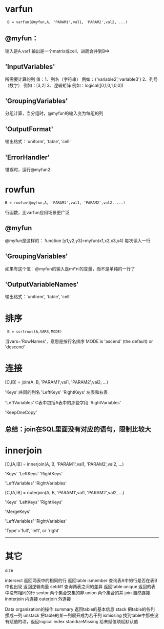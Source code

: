 # varfun
```
 B = varfun(@myfun,A, 'PARAM1',val1, 'PARAM2',val2, ...)
```
## @myfun：
输入是A.var1
输出是一个matrix或cell，进而合并到B中

## 'InputVariables'
所需要计算的列
    值：1、列名（字符串）      例如：{'variable2','variable3'}
            2、列号（数字）        例如：[3,2]
            3、逻辑矩阵               例如：logical([0,1,0,1,0,0])

## 'GroupingVariables'
分组计算，当分组时，@myfun的输入变为每组的列

## 'OutputFormat'
 输出格式：'uniform', 'table', 'cell'

## 'ErrorHandler'   
错误时，运行@myfun2

# rowfun
```
B = rowfun(@myfun,A, 'PARAM1',val1, 'PARAM2',val2, ...)
```
行函数，比varfun应用场景更广泛

## @myfun
@myfun是这样的：
function [y1,y2,y3]=myfun(x1,x2,x3,x4)
每次读入一行

## 'GroupingVariables'
如果有这个值：@myfun的输入是mi*ni的变量，而不是单纯的一行了


## 'OutputVariableNames'
输出格式：'uniform', 'table', 'cell'


# 排序
```
 B = sortrows(A,VARS,MODE)
```

当vars='RowNames'，意思是按行名排序
 MODE is 'ascend' (the default) or 'descend'

# 连接
 [C,IB] = join(A, B, 'PARAM1',val1, 'PARAM2',val2, ...)

'Keys':共同的列名
'LeftKeys'  'RightKeys'  左表和右表

'LeftVariables'  C表中包括A表中的那些字段
 'RightVariables'

 'KeepOneCopy'

总结：join在SQL里面没有对应的语句，限制比较大
---
# innerjoin
 [C,IA,IB] = innerjoin(A, B, 'PARAM1',val1, 'PARAM2',val2, ...)

 'Keys'
'LeftKeys'  'RightKeys'

'LeftVariables'   'RightVariables'


[C,IA,IB] = outerjoin(A, B, 'PARAM1',val1, 'PARAM2',val2, ...)

 'Keys'
'LeftKeys'  'RightKeys'

 'MergeKeys'

'LeftVariables'   'RightVariables'

'Type'='full', 'left', or 'right'


---
# 其它
size

intersect 返回两表中的相同的行                       返回table
ismember 查询表A中的行是否在表B中也出现   返回逻辑向量
setdiff 查询两表之间的差异                                返回table
unique 返回的表中没有相同的行
sextor 两个集合交集的非
union 两个集合的并
join 自然连接
innterjoin 内连接
outerjoin 外连接

Data organization的操作
summary 返回table的基本信息
stack 把table的各列摞成一列
unstack 把table的某一列展开成为若干列
ismissing 找到table中那些没有赋值的项，返回logical index
standizeMissing 给未赋值项赋默认值
